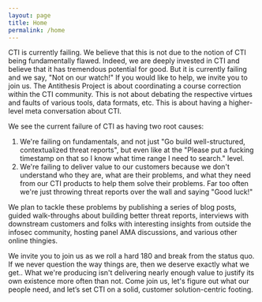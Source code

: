 ```yaml
---
layout: page
title: Home
permalink: /home
---
```



CTI is currently failing. We believe that this is not due to the notion of CTI being fundamentally flawed. Indeed, we are deeply invested in CTI and believe that it has tremendous potential for good. But it is currently failing and we say, "Not on our watch!" If you would like to help, we invite you to join us. The Antithesis Project is about coordinating a course correction within the CTI community. This is not about debating the respective virtues and faults of various tools, data formats, etc. This is about having a higher-level meta conversation about CTI.

We see the current failure of CTI as having two root causes:

1. We're failing on fundamentals, and not just "Go build well-structured, contextualized threat reports", but even like at the "Please put a fucking timestamp on that so I know what time range I need to search." level.
2. We're failing to deliver value to our customers because we don't understand who they are, what are their problems, and what they need from our CTI products to help them solve their problems. Far too often we're just throwing threat reports over the wall and saying "Good luck!"

We plan to tackle these problems by publishing a series of blog posts, guided walk-throughs about building better threat reports, interviews with downstream customers and folks with interesting insights from outside the infosec community, hosting panel AMA discussions, and various other online thingies.

We invite you to join us as we roll a hard 180 and break from the status quo. If we never question the way things are, then we deserve exactly what we get.. What we're producing isn't delivering nearly enough value to justify its own existence more often than not. Come join us, let's figure out what our people need, and let’s set CTI on a solid, customer solution-centric footing.

